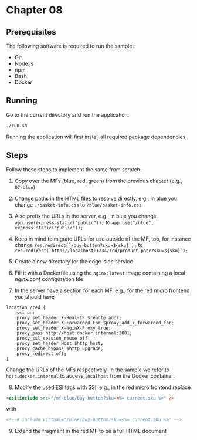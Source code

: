 # Chapter 08

## Prerequisites

The following software is required to run the sample:

- Git
- Node.js
- npm
- Bash
- Docker

## Running

Go to the current directory and run the application:

```sh
./run.sh
```

Running the application will first install all required package dependencies.

## Steps

Follow these steps to implement the same from scratch.

1. Copy over the MFs (blue, red, green) from the previous chapter (e.g., `07-blue`)

2. Change paths in the HTML files to resolve directly, e.g., in blue you change `./basket-info.css` to `/blue/basket-info.css`

3. Also prefix the URLs in the server, e.g., in blue you change `app.use(express.static("public"));` to `app.use("/blue", express.static("public"));`

4. Keep in mind to migrate URLs for use outside of the MF, too, for instance change ``res.redirect(`/buy-button?sku=${sku}`);`` to ``res.redirect(`http://localhost:1234/red/product-page?sku=${sku}`);``

5. Create a new directory for the edge-side service

6. Fill it with a Dockerfile using the `nginx:latest` image containing a local *nginx.conf* configuration file

7. In the server have a section for each MF, e.g., for the red micro frontend you should have

```
location /red {
    ssi on;
    proxy_set_header X-Real-IP $remote_addr;
    proxy_set_header X-Forwarded-For $proxy_add_x_forwarded_for;
    proxy_set_header X-NginX-Proxy true;
    proxy_pass http://host.docker.internal:2001;
    proxy_ssl_session_reuse off;
    proxy_set_header Host $http_host;
    proxy_cache_bypass $http_upgrade;
    proxy_redirect off;
}
```

Change the URLs of the MFs respectively. In the sample we refer to `host.docker.internal` to access `localhost` from the Docker container.

8. Modify the used ESI tags with SSI, e.g., in the red micro frontend replace

```html
<esi:include src="/mf-blue/buy-button?sku=<%= current.sku %>" />
```

with

```html
<!--# include virtual="/blue/buy-button?sku=<%= current.sku %>" -->
```

9. Extend the fragment in the red MF to be a full HTML document
